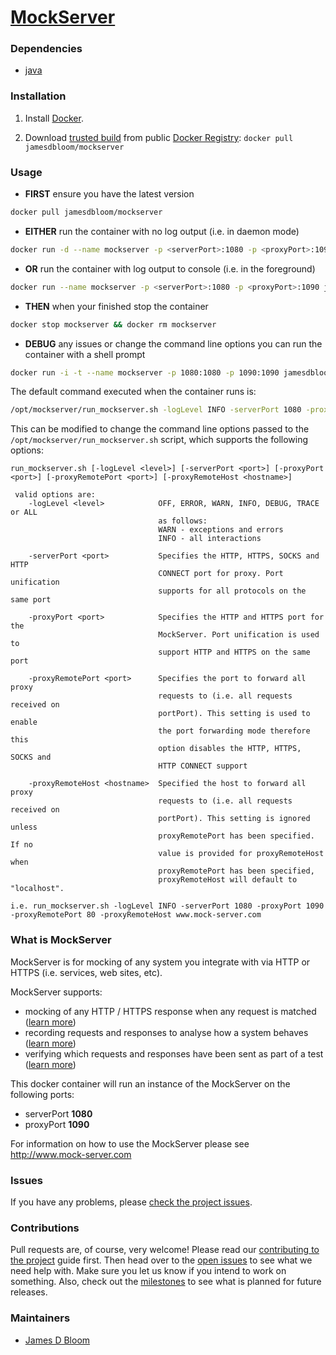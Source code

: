 [MockServer](http://www.mock-server.com)
==========

### Dependencies

* [java](https://registry.hub.docker.com/u/library/java/)

### Installation

1. Install [Docker](https://www.docker.io/).

2. Download [trusted build](https://index.docker.io/u/jamesdbloom/mockserver/) from public [Docker Registry](https://index.docker.io/): `docker pull jamesdbloom/mockserver`

### Usage

* **FIRST** ensure you have the latest version

```bash
docker pull jamesdbloom/mockserver
```
    
* **EITHER** run the container with no log output (i.e. in daemon mode)
 
```bash
docker run -d --name mockserver -p <serverPort>:1080 -p <proxyPort>:1090 jamesdbloom/mockserver
```

* **OR** run the container with log output to console (i.e. in the foreground)
 
```bash
docker run --name mockserver -p <serverPort>:1080 -p <proxyPort>:1090 jamesdbloom/mockserver
```

* **THEN** when your finished stop the container

```bash
docker stop mockserver && docker rm mockserver
```

* **DEBUG** any issues or change the command line options you can run the container with a shell prompt

```bash
docker run -i -t --name mockserver -p 1080:1080 -p 1090:1090 jamesdbloom/mockserver /bin/bash
```

The default command executed when the container runs is:
 
```bash
/opt/mockserver/run_mockserver.sh -logLevel INFO -serverPort 1080 -proxyPort 1090
```

This can be modified to change the command line options passed to the `/opt/mockserver/run_mockserver.sh` script, which supports the following options:

```
run_mockserver.sh [-logLevel <level>] [-serverPort <port>] [-proxyPort <port>] [-proxyRemotePort <port>] [-proxyRemoteHost <hostname>]

 valid options are:
    -logLevel <level>            OFF, ERROR, WARN, INFO, DEBUG, TRACE or ALL
                                 as follows:
                                 WARN - exceptions and errors
                                 INFO - all interactions

    -serverPort <port>           Specifies the HTTP, HTTPS, SOCKS and HTTP
                                 CONNECT port for proxy. Port unification
                                 supports for all protocols on the same port

    -proxyPort <port>            Specifies the HTTP and HTTPS port for the
                                 MockServer. Port unification is used to
                                 support HTTP and HTTPS on the same port

    -proxyRemotePort <port>      Specifies the port to forward all proxy
                                 requests to (i.e. all requests received on
                                 portPort). This setting is used to enable
                                 the port forwarding mode therefore this
                                 option disables the HTTP, HTTPS, SOCKS and
                                 HTTP CONNECT support

    -proxyRemoteHost <hostname>  Specified the host to forward all proxy
                                 requests to (i.e. all requests received on
                                 portPort). This setting is ignored unless
                                 proxyRemotePort has been specified. If no
                                 value is provided for proxyRemoteHost when
                                 proxyRemotePort has been specified,
                                 proxyRemoteHost will default to "localhost".

i.e. run_mockserver.sh -logLevel INFO -serverPort 1080 -proxyPort 1090 -proxyRemotePort 80 -proxyRemoteHost www.mock-server.com
```

### What is MockServer

MockServer is for mocking of any system you integrate with via HTTP or HTTPS (i.e. services, web sites, etc).

MockServer supports:

* mocking of any HTTP / HTTPS response when any request is matched ([learn more](http://www.mock-server.com/#what-is-mockserver))
* recording requests and responses to analyse how a system behaves ([learn more](http://www.mock-server.com/#what-is-mockserver))
* verifying which requests and responses have been sent as part of a test ([learn more](http://www.mock-server.com/#what-is-mockserver))

This docker container will run an instance of the MockServer on the following ports:

* serverPort **1080**
* proxyPort **1090**

For information on how to use the MockServer please see http://www.mock-server.com

### Issues

If you have any problems, please [check the project issues](https://github.com/jamesdbloom/mockserver/issues?state=open).

### Contributions

Pull requests are, of course, very welcome! Please read our [contributing to the project](https://github.com/jamesdbloom/mockserver/wiki/Contributing-to-the-project) guide first. Then head over to the [open issues](https://github.com/jamesdbloom/mockserver/issues?state=open) to see what we need help with. Make sure you let us know if you intend to work on something. Also, check out the [milestones](https://github.com/jamesdbloom/mockserver/issues/milestones) to see what is planned for future releases.

### Maintainers
* [James D Bloom](http://blog.jamesdbloom.com)
